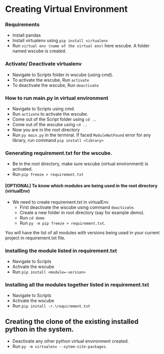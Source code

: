 # Creating Virtual Environment

### Requirements

- Install pandas
- Install virtualenv using `pip install virtualenv`
- Run `virtual env (name of the virtual env)` here wscube. A folder named wscube is created.

### Activate/ Deactivate virtualenv

- Navigate to Scripts folder in wscube (using cmd).
- To activate the wscube, Run `activate`
- To deactivate the wscube, Run `deactivate`

### How to run main.py in virtual environment

- Navigate to Scripts using cmd.
- Run `activate` to activate the wscube.
- Come out of the Script folder using `cd ..` 
- Come out of the wscube using `cd ..`
- Now you are in the root directory
- Run `py main.py` in the terminal. If faced `ModuleNotFound` error for any library, run command `pip install <library>`

### Generating requirement.txt for the wscube.

- Be in the root directory, make sure wscube (virtual environment) is activated.
- Run `pip freeze > requirement.txt`

#### [OPTIONAL] To know which modules are being used in the root directory (virtualEnv) 
- We need to create requirement.txt in virtualEnv.
  - First deactivate the wscube using command `deactivate`.
  - Create a new folder in root directory (say for example demo).
  - Run `cd demo`
  - Run `py -m pip freeze > requirement.txt`.
  

You will have the list of all modules with versions being used in your current project in requirement.txt file.

### Installing the module listed in requirement.txt

- Navigate to Scripts
- Activate the wscube
- Run `pip install <module=-version>`

### Installing all the modules together listed in requirement.txt

- Navigate to Scripts
- Activate the wscube
- Run `pip install -r.\requirement.txt`

## Creating the clone of the existing installed python in the system.

- Deactivate any other python virtual environment created.
- Run `py -m virtualenv --sytem-site-packages`.

